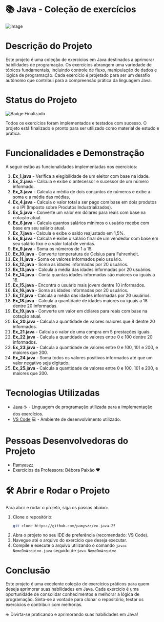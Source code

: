 
# 📚 Java - Coleção de exercícios
![image](https://github.com/pamyszz/ex-java-25/assets/153380356/9bbf4920-6cce-4524-b936-719d1fded4a9)

# Descrição do Projeto
Este projeto é uma coleção de exercícios em Java destinados a aprimorar habilidades de programação. Os exercícios abrangem uma variedade de tópicos fundamentais, incluindo controle de fluxo, manipulação de dados e lógica de programação. Cada exercício é projetado para ser um desafio autônomo que contribui para a compreensão prática da linguagem Java.

# Status do Projeto
![Badge Finalizado](http://img.shields.io/static/v1?label=STATUS&message=FINALIZADO&color=GREEN&style=for-the-badge)

Todos os exercícios foram implementados e testados com sucesso. O projeto está finalizado e pronto para ser utilizado como material de estudo e prática.

# Funcionalidades e Demonstração
A seguir estão as funcionalidades implementadas nos exercícios:

1. **Ex_1.java** - Verifica a elegibilidade de um eleitor com base na idade.
2. **Ex_2.java** - Calcula e exibe o antecessor e sucessor de um número informado.
3. **Ex_3.java** - Calcula a média de dois conjuntos de números e exibe a soma e a média das médias.
4. **Ex_4.java** - Calcula o valor total a ser pago com base em dois produtos e o IPI (Imposto sobre Produtos Industrializados).
5. **Ex_5.java** - Converte um valor em dólares para reais com base na cotação atual.
6. **Ex_6.java** - Calcula quantos salários mínimos o usuário recebe com base em seu salário atual.
7. **Ex_7.java** - Calcula e exibe o saldo reajustado em 1,5%.
8. **Ex_8.java** - Calcula e exibe o salário final de um vendedor com base em seu salário fixo e o valor total de vendas.
9. **Ex_9.java** - Soma os números de 1 a 15.
10. **Ex_10.java** - Converte temperatura de Celsius para Fahrenheit.
11. **Ex_11.java** - Soma os valores informados pelo usuário.
12. **Ex_12.java** - Soma as idades informadas por 20 usuários.
13. **Ex_13.java** - Calcula a média das idades informadas por 20 usuários.
14. **Ex_14.java** - Conta quantas idades informadas são maiores ou iguais a 18.
15. **Ex_15.java** - Encontra o usuário mais jovem dentre 10 informados.
16. **Ex_16.java** - Soma as idades informadas por 20 usuários.
17. **Ex_17.java** - Calcula a média das idades informadas por 20 usuários.
18. **Ex_18.java** - Calcula a quantidade de idades maiores ou iguais a 18 dentre 20 informadas.
19. **Ex_19.java** - Converte um valor em dólares para reais com base na cotação atual.
20. **Ex_20.java** - Calcula a quantidade de valores maiores que 8 dentre 20 informados.
21. **Ex_21.java** - Calcula o valor de uma compra em 5 prestações iguais.
22. **Ex_22.java** - Calcula a quantidade de valores entre 0 e 100 dentre 20 informados.
23. **Ex_23.java** - Calcula a quantidade de valores entre 0 e 100, 101 e 200, e maiores que 200.
24. **Ex_24.java** - Soma todos os valores positivos informados até que um valor negativo seja digitado.
25. **Ex_25.java** - Calcula a quantidade de valores entre 0 e 100, 101 e 200, e maiores que 200.

# Tecnologias Utilizadas
* [Java](https://www.java.com) ☕ - Linguagem de programação utilizada para a implementação dos exercícios.
* [VS Code](https://code.visualstudio.com) 💻 - Ambiente de desenvolvimento utilizado.

# Pessoas Desenvolvedoras do Projeto
* [Pamyaszz](https://github.com/Pamyaszz)
* Exercícios da Professora: Débora Paixão ❤️

# 🛠️ Abrir e Rodar o Projeto
Para abrir e rodar o projeto, siga os passos abaixo:

1. Clone o repositório:
    ```bash
    git clone https://github.com/pamyszz/ex-java-25
    ```
2. Abra o projeto no seu IDE de preferência (recomendado: VS Code).
3. Navegue até o arquivo do exercício que deseja executar.
4. Compile e execute o arquivo utilizando o comando `javac NomeDoArquivo.java` seguido de `java NomeDoArquivo`.

# Conclusão
Este projeto é uma excelente coleção de exercícios práticos para quem deseja aprimorar suas habilidades em Java. Cada exercício é uma oportunidade de consolidar conhecimentos e melhorar a lógica de programação. Sinta-se à vontade para clonar o repositório, testar os exercícios e contribuir com melhorias.

☕ Divirta-se praticando e aprimorando suas habilidades em Java!
